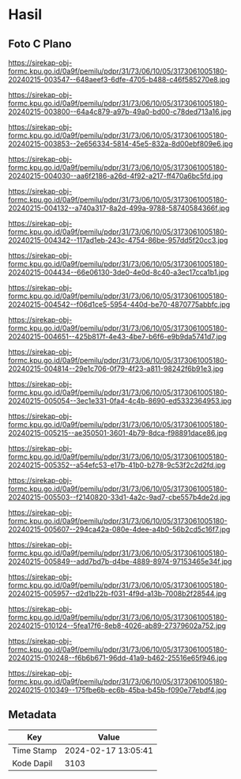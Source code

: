 # Hasil

## Foto C Plano

https://sirekap-obj-formc.kpu.go.id/0a9f/pemilu/pdpr/31/73/06/10/05/3173061005180-20240215-003547--648aeef3-6dfe-4705-b488-c46f585270e8.jpg

https://sirekap-obj-formc.kpu.go.id/0a9f/pemilu/pdpr/31/73/06/10/05/3173061005180-20240215-003800--64a4c879-a97b-49a0-bd00-c78ded713a16.jpg

https://sirekap-obj-formc.kpu.go.id/0a9f/pemilu/pdpr/31/73/06/10/05/3173061005180-20240215-003853--2e656334-5814-45e5-832a-8d00ebf809e6.jpg

https://sirekap-obj-formc.kpu.go.id/0a9f/pemilu/pdpr/31/73/06/10/05/3173061005180-20240215-004030--aa6f2186-a26d-4f92-a217-ff470a6bc5fd.jpg

https://sirekap-obj-formc.kpu.go.id/0a9f/pemilu/pdpr/31/73/06/10/05/3173061005180-20240215-004132--a740a317-8a2d-499a-9788-58740584366f.jpg

https://sirekap-obj-formc.kpu.go.id/0a9f/pemilu/pdpr/31/73/06/10/05/3173061005180-20240215-004342--117ad1eb-243c-4754-86be-957dd5f20cc3.jpg

https://sirekap-obj-formc.kpu.go.id/0a9f/pemilu/pdpr/31/73/06/10/05/3173061005180-20240215-004434--66e06130-3de0-4e0d-8c40-a3ec17cca1b1.jpg

https://sirekap-obj-formc.kpu.go.id/0a9f/pemilu/pdpr/31/73/06/10/05/3173061005180-20240215-004542--f06d1ce5-5954-440d-be70-4870775abbfc.jpg

https://sirekap-obj-formc.kpu.go.id/0a9f/pemilu/pdpr/31/73/06/10/05/3173061005180-20240215-004651--425b817f-4e43-4be7-b6f6-e9b9da5741d7.jpg

https://sirekap-obj-formc.kpu.go.id/0a9f/pemilu/pdpr/31/73/06/10/05/3173061005180-20240215-004814--29e1c706-0f79-4f23-a811-98242f6b91e3.jpg

https://sirekap-obj-formc.kpu.go.id/0a9f/pemilu/pdpr/31/73/06/10/05/3173061005180-20240215-005054--3ec1e331-0fa4-4c4b-8690-ed5332364953.jpg

https://sirekap-obj-formc.kpu.go.id/0a9f/pemilu/pdpr/31/73/06/10/05/3173061005180-20240215-005215--ae350501-3601-4b79-8dca-f98891dace86.jpg

https://sirekap-obj-formc.kpu.go.id/0a9f/pemilu/pdpr/31/73/06/10/05/3173061005180-20240215-005352--a54efc53-e17b-41b0-b278-9c53f2c2d2fd.jpg

https://sirekap-obj-formc.kpu.go.id/0a9f/pemilu/pdpr/31/73/06/10/05/3173061005180-20240215-005503--f2140820-33d1-4a2c-9ad7-cbe557b4de2d.jpg

https://sirekap-obj-formc.kpu.go.id/0a9f/pemilu/pdpr/31/73/06/10/05/3173061005180-20240215-005607--294ca42a-080e-4dee-a4b0-56b2cd5c16f7.jpg

https://sirekap-obj-formc.kpu.go.id/0a9f/pemilu/pdpr/31/73/06/10/05/3173061005180-20240215-005849--add7bd7b-d4be-4889-8974-97153465e34f.jpg

https://sirekap-obj-formc.kpu.go.id/0a9f/pemilu/pdpr/31/73/06/10/05/3173061005180-20240215-005957--d2d1b22b-f031-4f9d-a13b-7008b2f28544.jpg

https://sirekap-obj-formc.kpu.go.id/0a9f/pemilu/pdpr/31/73/06/10/05/3173061005180-20240215-010124--5fea17f6-8eb8-4026-ab89-27379602a752.jpg

https://sirekap-obj-formc.kpu.go.id/0a9f/pemilu/pdpr/31/73/06/10/05/3173061005180-20240215-010248--f6b6b671-96dd-41a9-b462-25516e65f946.jpg

https://sirekap-obj-formc.kpu.go.id/0a9f/pemilu/pdpr/31/73/06/10/05/3173061005180-20240215-010349--175fbe6b-ec6b-45ba-b45b-f090e77ebdf4.jpg


## Metadata

| Key        | Value               |
| ---------- | ------------------- |
| Time Stamp | 2024-02-17 13:05:41 |
| Kode Dapil | 3103                |



